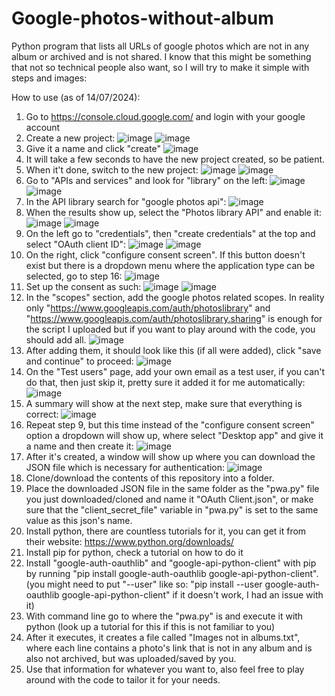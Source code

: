 # Google-photos-without-album
Python program that lists all URLs of google photos which are not in any album or archived and is not shared.
I know that this might be something that not so technical people also want, so I will try to make it simple with steps and images:

How to use (as of 14/07/2024):
1. Go to https://console.cloud.google.com/ and login with your google account
2. Create a new project:
  ![image](https://github.com/user-attachments/assets/46954db9-b50a-4b5e-9629-3c28a1c39e9b)
  ![image](https://github.com/user-attachments/assets/0f60082f-28d6-408e-8215-64fa217addad)
3. Give it a name and click "create"
  ![image](https://github.com/user-attachments/assets/ccf0e180-9503-4c6e-918a-d976182168ad)
4. It will take a few seconds to have the new project created, so be patient.
5. When it't done, switch to the new project:
  ![image](https://github.com/user-attachments/assets/46954db9-b50a-4b5e-9629-3c28a1c39e9b)
  ![image](https://github.com/user-attachments/assets/d4ec8ee2-e995-4c88-a017-9d7609ae7a7d)
6. Go to "APIs and services" and look for "library" on the left:
  ![image](https://github.com/user-attachments/assets/238647ed-cdd2-47fc-a3ac-a0f551080e08)
  ![image](https://github.com/user-attachments/assets/e38d8134-50bc-4626-bfe5-06380f1550e2)
7. In the API library search for "google photos api":
  ![image](https://github.com/user-attachments/assets/6f70780f-dcb3-495a-bbe3-fd5c5dab796f)
8. When the results show up, select the "Photos library API" and enable it:
  ![image](https://github.com/user-attachments/assets/9c4c809e-f387-4d3f-a0d4-9f5105ce4ffd)
  ![image](https://github.com/user-attachments/assets/d228c632-b128-4cb8-9380-14945f3f24f5)
9. On the left go to "credentials", then "create credentials" at the top and select "OAuth client ID":
  ![image](https://github.com/user-attachments/assets/b9e31cf2-1031-4fad-910f-0ac46a6b023a)
  ![image](https://github.com/user-attachments/assets/31a75605-93a6-4f82-a113-c86771633a8e)
10. On the right, click "configure consent screen". If this button doesn't exist but there is a dropdown menu where the application type can be selected, go to step 16:
  ![image](https://github.com/user-attachments/assets/7e3c978d-19dd-4a03-b6cc-1f24c79ad993)
11. Set up the consent as such:
  ![image](https://github.com/user-attachments/assets/9b287222-6571-40fe-bf7d-a1fc3f154ace)
  ![image](https://github.com/user-attachments/assets/97ccf6ab-744d-4650-be4e-bb00ec2bba45)
12. In the "scopes" section, add the google photos related scopes. In reality only "https://www.googleapis.com/auth/photoslibrary" and "https://www.googleapis.com/auth/photoslibrary.sharing" is enough for the script I uploaded but if you want to play around with the code, you should add all.
  ![image](https://github.com/user-attachments/assets/084b448a-5a3b-4d2d-bb32-826b11cb69d9)
13. After adding them, it should look like this (if all were added), click "save and continue" to proceed:
  ![image](https://github.com/user-attachments/assets/0a042352-4ae3-4795-8a2d-872eb50c8fd7)
14. On the "Test users" page, add your own email as a test user, if you can't do that, then just skip it, pretty sure it added it for me automatically:
  ![image](https://github.com/user-attachments/assets/096aa760-36b2-496c-ab01-4934c509eabc)
15. A summary will show at the next step, make sure that everything is correct:
  ![image](https://github.com/user-attachments/assets/4d4c9ae7-04b8-4d01-8d2d-778557438302)
16. Repeat step 9, but this time instead of the "configure consent screen" option a dropdown will show up, where select "Desktop app" and give it a name and then create it:
  ![image](https://github.com/user-attachments/assets/779b5961-4336-4ba0-97f9-13a8df579fab)
17. After it's created, a window will show up where you can download the JSON file which is necessary for authentication:
    ![image](https://github.com/user-attachments/assets/396e0bff-8b4b-48a5-b36c-73b0b48f7f72)
18. Clone/download the contents of this repository into a folder.
19. Place the downloaded JSON file in the same folder as the "pwa.py" file you just downloaded/cloned and name it "OAuth Client.json", or make sure that the "client_secret_file" variable in "pwa.py" is set to the same value as this json's name.
20. Install python, there are countless tutorials for it, you can get it from their website: https://www.python.org/downloads/
21. Install pip for python, check a tutorial on how to do it
22. Install "google-auth-oauthlib" and "google-api-python-client" with pip by running "pip install google-auth-oauthlib google-api-python-client". (you might need to put "--user" like so: "pip install --user google-auth-oauthlib google-api-python-client" if it doesn't work, I had an issue with it)
23. With command line go to where the "pwa.py" is and execute it with python (look up a tutorial for this if this is not familiar to you)
24. After it executes, it creates a file called "Images not in albums.txt", where each line contains a photo's link that is not in any album and is also not archived, but was uploaded/saved by you.
25. Use that information for whatever you want to, also feel free to play around with the code to tailor it for your needs.
